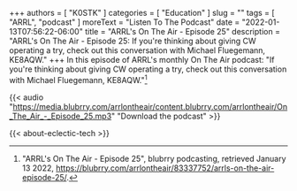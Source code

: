 +++
authors = [ "K0STK" ]
categories = [ "Education" ]
slug = ""
tags = [ "ARRL", "podcast" ]
moreText = "Listen To The Podcast"
date = "2022-01-13T07:56:22-06:00"
title = "ARRL's On The Air - Episode 25"
description = "ARRL's On The Air - Episode 25: If you're thinking about giving CW operating a try, check out this conversation with Michael Fluegemann, KE8AQW."
+++
In this episode of ARRL's monthly On The Air podcast: "If you're thinking about giving CW operating a try, check out this conversation with Michael Fluegemann, KE8AQW."[^1]

[^1]: "ARRL's On The Air - Episode 25", blubrry podcasting, retrieved January 13 2022, https://blubrry.com/arrlontheair/83337752/arrls-on-the-air-episode-25/.

<!--more-->

{{< audio "https://media.blubrry.com/arrlontheair/content.blubrry.com/arrlontheair/On_The_Air_-_Episode_25.mp3" "Download the podcast" >}}

{{< about-eclectic-tech >}}
